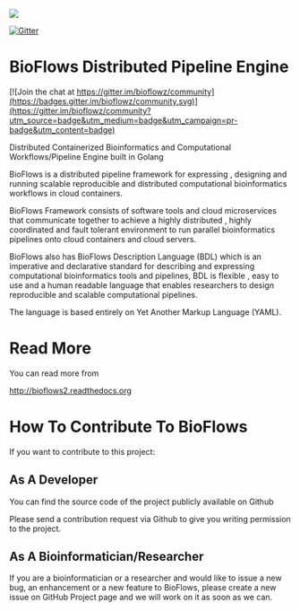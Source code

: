 ![](src/gopher.png)



[![Gitter](https://badges.gitter.im/bioflowz/community.svg)](https://gitter.im/bioflowz/community?utm_source=badge&utm_medium=badge&utm_campaign=pr-badge)

BioFlows Distributed Pipeline Engine
====================================

[![Join the chat at https://gitter.im/bioflowz/community](https://badges.gitter.im/bioflowz/community.svg)](https://gitter.im/bioflowz/community?utm_source=badge&utm_medium=badge&utm_campaign=pr-badge&utm_content=badge)

Distributed Containerized Bioinformatics and Computational Workflows/Pipeline Engine built in Golang

BioFlows is a distributed pipeline framework for expressing , designing and running scalable reproducible and distributed computational bioinformatics workflows in cloud containers.

BioFlows Framework consists of software tools and cloud microservices that communicate together to achieve a highly distributed , highly coordinated and fault tolerant environment to run parallel bioinformatics pipelines onto cloud containers and cloud servers.

BioFlows also has BioFlows Description Language (BDL) which is an imperative and declarative standard for describing and expressing computational bioinformatics tools and pipelines, BDL is flexible , easy to use and a human readable language that enables researchers to design reproducible and scalable computational pipelines.

The language is based entirely on Yet Another Markup Language (YAML).

Read More
=========
You can read more from 

http://bioflows2.readthedocs.org

 
How To Contribute To BioFlows
=============================
 
 If you want to contribute to this project:
 
As A Developer
-------------

You can find the source code of the project publicly available on Github
 
Please send a contribution request via Github to give you writing permission to the project.
 
 
As A Bioinformatician/Researcher
--------------------------------

If you are a bioinformatician or a researcher and would like to issue a new bug, an enhancement or a new feature to BioFlows, please create a new issue on GitHub Project page and we will work on it as soon as we can.
 
 
 
